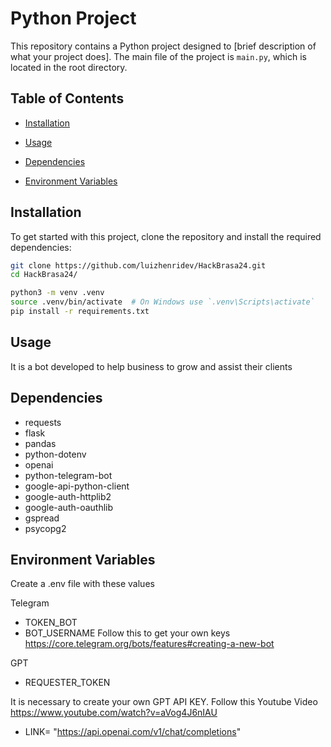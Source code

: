 # Python Project

This repository contains a Python project designed to [brief description of what your project does]. The main file of the project is `main.py`, which is located in the root directory.

## Table of Contents

- [Installation](#installation)

- [Usage](#usage)
- [Dependencies](#dependencies)
- [Environment Variables](#environment-variables)

## Installation

To get started with this project, clone the repository and install the required dependencies:

```bash
git clone https://github.com/luizhenridev/HackBrasa24.git
cd HackBrasa24/

python3 -m venv .venv
source .venv/bin/activate  # On Windows use `.venv\Scripts\activate`
pip install -r requirements.txt
```
## Usage

It is a bot developed to help business to grow and assist their clients

## Dependencies
- requests
- flask
- pandas
- python-dotenv
- openai
- python-telegram-bot
- google-api-python-client
- google-auth-httplib2
- google-auth-oauthlib
- gspread
- psycopg2


## Environment Variables
Create a .env file with these values

Telegram
- TOKEN_BOT
- BOT_USERNAME
Follow this to get your own keys https://core.telegram.org/bots/features#creating-a-new-bot

GPT
- REQUESTER_TOKEN

It is necessary to create your own GPT API KEY. Follow this Youtube Video https://www.youtube.com/watch?v=aVog4J6nIAU

- LINK= "https://api.openai.com/v1/chat/completions"






